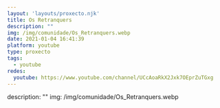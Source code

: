 ```yaml
---
layout: 'layouts/proxecto.njk'
title: Os Retranquers
description: ""
img: /img/comunidade/Os_Retranquers.webp
date: 2021-01-04 16:41:39
platform: youtube
type: proxecto
tags:
  - youtube
redes:
  youtube: https://www.youtube.com/channel/UCcAoaRkX2Jxk7OEprZuTGxg
---
```

description: ""
img: /img/comunidade/Os_Retranquers.webp

